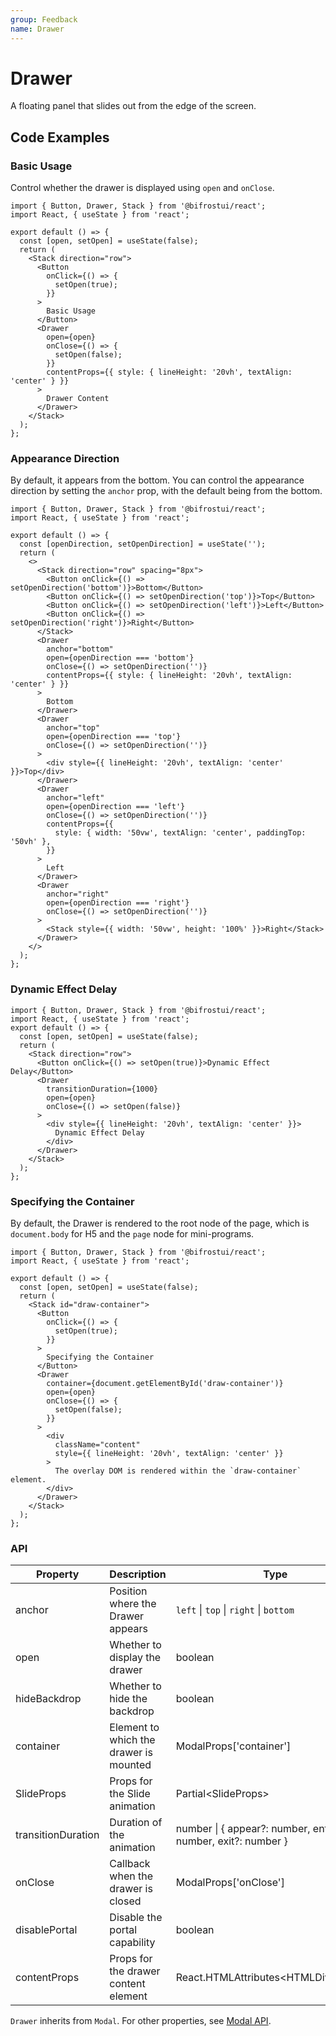 ```yaml
---
group: Feedback
name: Drawer
---
```


# Drawer

A floating panel that slides out from the edge of the screen.

## Code Examples

### Basic Usage

Control whether the drawer is displayed using `open` and `onClose`.

```tsx
import { Button, Drawer, Stack } from '@bifrostui/react';
import React, { useState } from 'react';

export default () => {
  const [open, setOpen] = useState(false);
  return (
    <Stack direction="row">
      <Button
        onClick={() => {
          setOpen(true);
        }}
      >
        Basic Usage
      </Button>
      <Drawer
        open={open}
        onClose={() => {
          setOpen(false);
        }}
        contentProps={{ style: { lineHeight: '20vh', textAlign: 'center' } }}
      >
        Drawer Content
      </Drawer>
    </Stack>
  );
};
```

### Appearance Direction

By default, it appears from the bottom. You can control the appearance direction by setting the `anchor` prop, with the default being from the bottom.

```tsx
import { Button, Drawer, Stack } from '@bifrostui/react';
import React, { useState } from 'react';

export default () => {
  const [openDirection, setOpenDirection] = useState('');
  return (
    <>
      <Stack direction="row" spacing="8px">
        <Button onClick={() => setOpenDirection('bottom')}>Bottom</Button>
        <Button onClick={() => setOpenDirection('top')}>Top</Button>
        <Button onClick={() => setOpenDirection('left')}>Left</Button>
        <Button onClick={() => setOpenDirection('right')}>Right</Button>
      </Stack>
      <Drawer
        anchor="bottom"
        open={openDirection === 'bottom'}
        onClose={() => setOpenDirection('')}
        contentProps={{ style: { lineHeight: '20vh', textAlign: 'center' } }}
      >
        Bottom
      </Drawer>
      <Drawer
        anchor="top"
        open={openDirection === 'top'}
        onClose={() => setOpenDirection('')}
      >
        <div style={{ lineHeight: '20vh', textAlign: 'center' }}>Top</div>
      </Drawer>
      <Drawer
        anchor="left"
        open={openDirection === 'left'}
        onClose={() => setOpenDirection('')}
        contentProps={{
          style: { width: '50vw', textAlign: 'center', paddingTop: '50vh' },
        }}
      >
        Left
      </Drawer>
      <Drawer
        anchor="right"
        open={openDirection === 'right'}
        onClose={() => setOpenDirection('')}
      >
        <Stack style={{ width: '50vw', height: '100%' }}>Right</Stack>
      </Drawer>
    </>
  );
};
```

### Dynamic Effect Delay

```tsx
import { Button, Drawer, Stack } from '@bifrostui/react';
import React, { useState } from 'react';
export default () => {
  const [open, setOpen] = useState(false);
  return (
    <Stack direction="row">
      <Button onClick={() => setOpen(true)}>Dynamic Effect Delay</Button>
      <Drawer
        transitionDuration={1000}
        open={open}
        onClose={() => setOpen(false)}
      >
        <div style={{ lineHeight: '20vh', textAlign: 'center' }}>
          Dynamic Effect Delay
        </div>
      </Drawer>
    </Stack>
  );
};
```

### Specifying the Container

By default, the Drawer is rendered to the root node of the page, which is `document.body` for H5 and the `page` node for mini-programs.

```tsx
import { Button, Drawer, Stack } from '@bifrostui/react';
import React, { useState } from 'react';

export default () => {
  const [open, setOpen] = useState(false);
  return (
    <Stack id="draw-container">
      <Button
        onClick={() => {
          setOpen(true);
        }}
      >
        Specifying the Container
      </Button>
      <Drawer
        container={document.getElementById('draw-container')}
        open={open}
        onClose={() => {
          setOpen(false);
        }}
      >
        <div
          className="content"
          style={{ lineHeight: '20vh', textAlign: 'center' }}
        >
          The overlay DOM is rendered within the `draw-container` element.
        </div>
      </Drawer>
    </Stack>
  );
};
```

### API

| Property           | Description                            | Type                                                         | Default   |
| ------------------ | -------------------------------------- | ------------------------------------------------------------ | --------- |
| anchor             | Position where the Drawer appears      | `left` \| `top` \| `right` \| `bottom`                       | `bottom`  |
| open               | Whether to display the drawer          | boolean                                                      | false     |
| hideBackdrop       | Whether to hide the backdrop           | boolean                                                      | false     |
| container          | Element to which the drawer is mounted | ModalProps['container']                                      | Root node |
| SlideProps         | Props for the Slide animation          | Partial<SlideProps\>                                         | -         |
| transitionDuration | Duration of the animation              | number \| { appear?: number, enter?: number, exit?: number } | -         |
| onClose            | Callback when the drawer is closed     | ModalProps['onClose']                                        | -         |
| disablePortal      | Disable the portal capability          | boolean                                                      | false     |
| contentProps       | Props for the drawer content element   | React.HTMLAttributes<HTMLDivElement\>                        | -         |

`Drawer` inherits from `Modal`. For other properties, see [Modal API](/cores/modal?#API).
